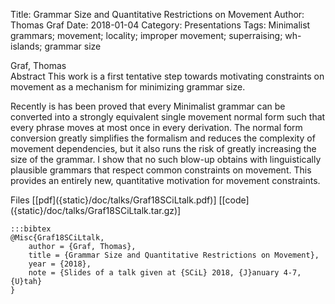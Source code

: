Title: Grammar Size and Quantitative Restrictions on Movement
Author: Thomas Graf
Date: 2018-01-04
Category: Presentations
Tags: Minimalist grammars; movement; locality; improper movement; superraising; wh-islands; grammar size

<div markdown class="authors">
Graf, Thomas
</div>

<div markdown class="abstract">
<span id="abstract-title">Abstract</span>
This work is a first tentative step towards motivating constraints on
movement as a mechanism for minimizing grammar size.

Recently is has been proved that every Minimalist grammar can be converted
into a strongly equivalent single movement normal form such that every
phrase moves at most once in every derivation. The normal form conversion
greatly simplifies the formalism and reduces the complexity of movement
dependencies, but it also runs the risk of greatly increasing the size of
the grammar. I show that no such blow-up obtains with linguistically
plausible grammars that respect common constraints on movement. This
provides an entirely new, quantitative motivation for movement constraints.
</div>

<div markdown class="files">
<span id="files-title">Files</span>
[[pdf]({static}/doc/talks/Graf18SCiLtalk.pdf)]
[[code]({static}/doc/talks/Graf18SCiLtalk.tar.gz)]
</div>

~~~
:::bibtex
@Misc{Graf18SCiLtalk,
    author = {Graf, Thomas},
    title = {Grammar Size and Quantitative Restrictions on Movement},
    year = {2018},
    note = {Slides of a talk given at {SCiL} 2018, {J}anuary 4-7, {U}tah}
}
~~~
